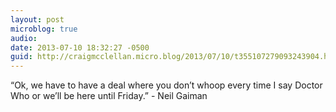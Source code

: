 ```yaml
---
layout: post
microblog: true
audio: 
date: 2013-07-10 18:32:27 -0500
guid: http://craigmcclellan.micro.blog/2013/07/10/t355107279093243904.html
---
```

“Ok, we have to have a deal where you don’t whoop every time I say Doctor Who or we’ll be here until Friday.” - Neil Gaiman

